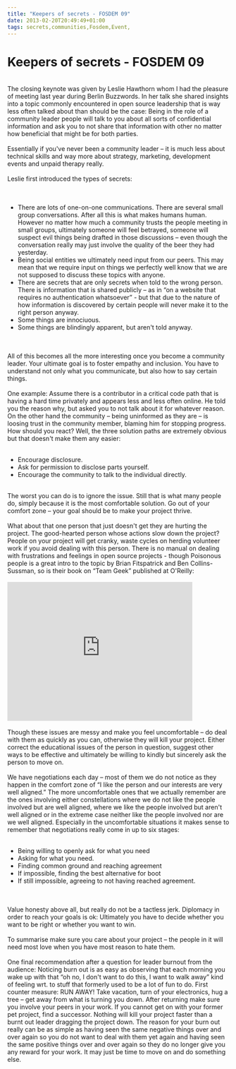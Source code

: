 ```yaml
---
title: "Keepers of secrets - FOSDEM 09"
date: 2013-02-20T20:49:49+01:00
tags: secrets,communities,Fosdem,Event,
---
```


# Keepers of secrets - FOSDEM 09


<br>The closing keynote was given by Leslie Hawthorn whom I had the pleasure of meeting last year during Berlin 
Buzzwords. In her talk she shared insights into a topic commonly encountered in open source leadership that is way less 
often talked about than should be the case: Being in the role of a community leader people will talk to you about all 
sorts of confidential information and ask you to not share that information with other no matter how beneficial that 
might be for both parties.<br><br>Essentially if you've never been a community leader – it is much less about technical 
skills and way more about strategy, marketing, development events and unpaid therapy really.<br><br>Leslie first 
introduced the types of secrets:<br><br><ul><br><li>There are lots of one-on-one communications. There are several 
small group conversations. After all this is what makes humans human. However no matter how much a community trusts the 
people meeting in small groups, ultimately someone will feel betrayed, someone will suspect evil things being drafted 
in those discussions – even though the conversation really may just involve the quality of the beer they had 
yesterday.<br><li>Being social entities we ultimately need input from our peers. This may mean that we require input on 
things we perfectly well know that we are not supposed to discuss these topics with anyone.<br><li>There are secrets 
that are only secrets when told to the wrong person. There is information that is shared publicly – as in “on a website 
that requires no authentication whatsoever” - but that due to the nature of how information is discovered by certain 
people will never make it to the right person anyway.<br><li>Some things are innociuous.<br><li>Some things are 
blindingly apparent, but aren't told anyway.<br></ul><br><br>All of this becomes all the more interesting once you 
become a community leader. Your ultimate goal is to foster empathy and inclusion. You have to understand not only what 
you communicate, but also how to say certain things.<br><br>One example: Assume there is a contributor in a critical 
code path that is having a hard time privately and appears less and less often online. He told you the reason why, but 
asked you to not talk about it for whatever reason. On the other hand the community – being uninformed as they are – is 
loosing trust in the community member, blaming him for stopping progress. How should you react? Well, the three 
solution paths are extremely obvious but that doesn't make them any easier:<br><ul><br><li>Encourage 
disclosure.<br><li>Ask for permission to disclose parts yourself.<br><li>Encourage the community to talk to the 
individual directly.<br></ul><br>The worst you can do is to ignore the issue. Still that is what many people do, simply 
because it is the most comfortable solution. Go out of your comfort zone – your goal should be to make your project 
thrive.<br><br>What about that one person that just doesn't get they are hurting the project. The good-hearted person 
whose actions slow down the project? People on your project will get cranky, waste cycles on herding volunteer work if 
you avoid dealing with this person. There is no manual on dealing with frustrations and feelings in open source 
projects - though Poisonous people</a> is a great intro to the topic by Brian Fitspatrick and Ben Collins-Sussman, so 
is their book on “Team Geek” published at O'Reilly:<br><br><iframe width="420" height="315" 
src="http://www.youtube.com/embed/Q52kFL8zVoM" frameborder="0" allowfullscreen></iframe><br><br>Though these issues are 
messy and make you feel uncomfortable – do deal with them as quickly as you can, otherwise they will kill your project. 
Either correct the educational issues of the person in question, suggest other ways to be effective and ultimately be 
willing to kindly but sincerely ask the person to move on.<br><br>We have negotiations each day – most of them we do 
not notice as they happen in the comfort zone of “I like the person and our interests are very well aligned.” The more 
uncomfortable ones that we actually remember are the ones involving either constellations where we do not like the 
people involved but are well aligned, where we like the people involved but aren't well aligned or in the extreme case 
neither like the people involved nor are we well aligned. Especially in the uncomfortable situations it makes sense to 
remember that negotiations really come in up to six stages:<br><ul><br><li>Being willing to openly ask for what you 
need<br><li>Asking for what you need.<br><li>Finding common ground and reaching agreement<br><li>If impossible, finding 
the best alternative for boot<br><li>If still impossible, agreeing to not having reached 
agreement.<br></ul><br><br>Value honesty above all, but really do not be a tactless jerk. Diplomacy in order to reach 
your goals is ok: Ultimately you have to decide whether you want to be right or whether you want to win.<br><br>To 
summarise make sure you care about your project – the people in it will need most love when you have most reason to 
hate them.<br><br>One final recommendation after a question for leader burnout from the audience: Noticing burn out is 
as easy as observing that each morning you wake up with that “oh no, I don't want to do this, I want to walk away” kind 
of feeling wrt. to stuff that formerly used to be a lot of fun to do. First counter measure: RUN AWAY! Take vacation, 
turn of your electronics, hug a tree – get away from what is turning you down. After returning make sure you involve 
your peers in your work. If you cannot get on with your former pet project, find a successor. Nothing will kill your 
project faster than a burnt out leader dragging the project down. The reason for your burn out really can be as simple 
as having seen the same negative things over and over again so you do not want to deal with them yet again and having 
seen the same positive things over and over again so they do no longer give you any reward for your work. It may just 
be time to move on and do something else.<br>
